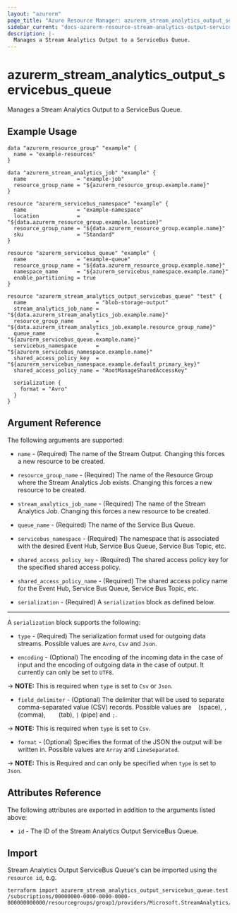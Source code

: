 ```yaml
---
layout: "azurerm"
page_title: "Azure Resource Manager: azurerm_stream_analytics_output_servicebus_queue"
sidebar_current: "docs-azurerm-resource-stream-analytics-output-servicebus-queue"
description: |-
  Manages a Stream Analytics Output to a ServiceBus Queue.
---
```


# azurerm_stream_analytics_output_servicebus_queue

Manages a Stream Analytics Output to a ServiceBus Queue.

## Example Usage

```hcl
data "azurerm_resource_group" "example" {
  name = "example-resources"
}

data "azurerm_stream_analytics_job" "example" {
  name                = "example-job"
  resource_group_name = "${azurerm_resource_group.example.name}"
}

resource "azurerm_servicebus_namespace" "example" {
  name                = "example-namespace"
  location            = "${data.azurerm_resource_group.example.location}"
  resource_group_name = "${data.azurerm_resource_group.example.name}"
  sku                 = "Standard"
}

resource "azurerm_servicebus_queue" "example" {
  name                = "example-queue"
  resource_group_name = "${data.azurerm_resource_group.example.name}"
  namespace_name      = "${azurerm_servicebus_namespace.example.name}"
  enable_partitioning = true
}

resource "azurerm_stream_analytics_output_servicebus_queue" "test" {
  name                      = "blob-storage-output"
  stream_analytics_job_name = "${data.azurerm_stream_analytics_job.example.name}"
  resource_group_name       = "${data.azurerm_stream_analytics_job.example.resource_group_name}"
  queue_name                = "${azurerm_servicebus_queue.example.name}"
  servicebus_namespace      = "${azurerm_servicebus_namespace.example.name}"
  shared_access_policy_key  = "${azurerm_servicebus_namespace.example.default_primary_key}"
  shared_access_policy_name = "RootManageSharedAccessKey"

  serialization {
    format = "Avro"
  }
}
```

## Argument Reference

The following arguments are supported:

* `name` - (Required) The name of the Stream Output. Changing this forces a new resource to be created.

* `resource_group_name` - (Required) The name of the Resource Group where the Stream Analytics Job exists. Changing this forces a new resource to be created.

* `stream_analytics_job_name` - (Required) The name of the Stream Analytics Job. Changing this forces a new resource to be created.

* `queue_name` - (Required) The name of the Service Bus Queue.

* `servicebus_namespace` - (Required) The namespace that is associated with the desired Event Hub, Service Bus Queue, Service Bus Topic, etc.

* `shared_access_policy_key` - (Required) The shared access policy key for the specified shared access policy.

* `shared_access_policy_name` - (Required) The shared access policy name for the Event Hub, Service Bus Queue, Service Bus Topic, etc.

* `serialization` - (Required) A `serialization` block as defined below.

---

A `serialization` block supports the following:

* `type` - (Required) The serialization format used for outgoing data streams. Possible values are `Avro`, `Csv` and `Json`.

* `encoding` - (Optional) The encoding of the incoming data in the case of input and the encoding of outgoing data in the case of output. It currently can only be set to `UTF8`.

-> **NOTE:** This is required when `type` is set to `Csv` or `Json`.

* `field_delimiter` - (Optional) The delimiter that will be used to separate comma-separated value (CSV) records. Possible values are ` ` (space), `,` (comma), `   ` (tab), `|` (pipe) and `;`.

-> **NOTE:** This is required when `type` is set to `Csv`.

* `format` - (Optional) Specifies the format of the JSON the output will be written in. Possible values are `Array` and `LineSeparated`.

-> **NOTE:** This is Required and can only be specified when `type` is set to `Json`.

## Attributes Reference

The following attributes are exported in addition to the arguments listed above:

* `id` - The ID of the Stream Analytics Output ServiceBus Queue.

## Import

Stream Analytics Output ServiceBus Queue's can be imported using the `resource id`, e.g.

```shell
terraform import azurerm_stream_analytics_output_servicebus_queue.test /subscriptions/00000000-0000-0000-0000-000000000000/resourcegroups/group1/providers/Microsoft.StreamAnalytics/streamingjobs/job1/outputs/output1
```
